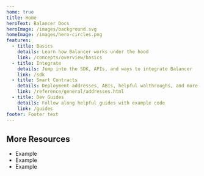 ```yaml
---
home: true
title: Home
heroText: Balancer Docs
heroImage: /images/background.svg
homeImage: /images/hero-circles.png
features:
  - title: Basics
    details: Learn how Balancer works under the hood
    link: /concepts/overview/basics
  - title: Integrate
    details: Jump into the SDK, APIs, and ways to integrate Balancer
    link: /sdk
  - title: Smart Contracts
    details: Deployment addresses, ABIs, helpful walthroughs, and more
    link: /reference/general/addresses.html
  - title: Dev Guides
    details: Follow along helpful guides with example code
    link: /guides
footer: Footer text
---
```


## More Resources

- Example
- Example
- Example